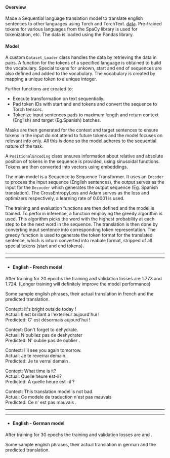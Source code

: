 #### Overview

Made a Sequential language translation model to translate english sentences to other languages using Torch and TorchText. [data]().
Pre-trained tokens for various languages from the SpaCy library is used for tokenization, etc. The data is loaded using the Pandas library.


#### Model 

A custom `Dataset_Loader` class handles the data by retrieving the data in pairs. A function for the tokens of a specified language is obtained to build the vocabulary. Special tokens for unkown, start and end of sequences are also defined and added to the vocabulary. The vocabulary is created by mapping a unique token to a unique integer.

Further functions are created to:
- Execute transformation on text sequentially.
- Pad token IDs with start and end tokens and convert the sequence to Torch tensors.
- Tokenize input sentences pads to maximum length and return context (English) and target (Eg.Spanish) batches.

Masks are then generated for the context and target sentences to ensure tokens in the input do not attend to future tokens and the model focuses on relevant info only. All this is done so the model adheres to the sequential nature of the task.

A `PositionalEncoding` class ensures information about relative and absolute position of tokens in the sequence is provided, using sinusoidal functions. Tokens are then converted into vectors using embeddings.

The main model is a Sequence to Sequence Transformer. It uses an `Encoder` to process the input sequence (English sentences), the output serves as the input for the `Decocder` which generates the output sequence (Eg. Spanish translation).
The CrossEntropyLoss and Adam serves as the loss and optimizers respectively, a learning rate of 0.0001 is used.

The training and evaluation functions are then defined and the model is trained.
To perform inference, a function employing the greedy algorithm is used. This algorithm picks the word with the highest probability at each step to be the next word in the sequence.
The translation is then done by converting input sentence into corresponding token representation. The greedy function is used to generate the token format for the translated sentence, which is inturn converted into reabale format, stripped of all special tokens (start and end tokens).

--------------------------------------------------------------------------------------------------------------------------------------------------------------------------------------------------------------------------
--------------------------------------------------------------------------------------------------------------------------------------------------------------------------------------------------------------------------


- #### English - French model

After training for 20 epochs the training and validation losses are 1.773 and 1.724. (Longer training will definitely improve the model performance)

Some sample english phrases, their actual translation in french and the predicted translation.

Context: It's bright outside today !  
Actual: Il est brillant a l'exterieur aujourd'hui !  
Predicted:  C' est désormais aujourd'hui !   

Context: Don't forget to dehydrate.  
Actual: N'oubliez pas de deshydrater  
Predicted:  N' oublie pas de oublier .  
 
Context: I'll see you again tomorrow.  
Actual: Je te reverrai demain.  
Predicted:  Je te verrai demain .  
 
Context: What time is it?  
Actual: Quelle heure est-il?  
Predicted:  À quelle heure est -il ?   
 
Context: This translation model is not bad.  
Actual: Ce modele de traduction n'est pas mauvais  
Predicted:  Ce n' est pas mauvais .   

--------------------------------------------------------------------------------------------------------------------------------------------------------------------------------------------------------------------------
--------------------------------------------------------------------------------------------------------------------------------------------------------------------------------------------------------------------------


- #### English - German model

After training for 30 epochs the training and validation losses are  and . 

Some sample english phrases, their actual translation in german and the predicted translation.
